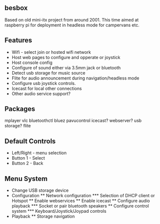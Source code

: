 besbox
------

Based on old mini-itx project from around 2001. This time aimed at raspberry pi for deployment in headless mode for campervans etc.

Features
--------

* Wifi - select join or hosted wifi network
* Host web pages to configure and opperate or joystick
* Host console config
* Configure of sound either via 3.5mm jack or bluetooth
* Detect usb storage for music source
* Flite for audio announcement during navigation/headless mode
* Configure usb joystick controls. 
* Icecast for local other connections
* Other audio service support?

Packages
--------
mplayer
vlc
bluetoothctl
bluez
pavucontrol
icecast?
webserver?
usb storage?
flite

Default Controls
----------------

* Left/Right - menu selection
* Button 1 - Select
* Button 2 - Back



Menu System
-----------

* Change USB storage device
* Configuration
** Network configuration
*** Selection of DHCP client or Hotspot
** Enable webservices
** Enable icecast
** Configure audio playback
*** Socket or pair bluetooth speakers
** Configure control system
*** Keyboard/Joystick/Joypad controls
* Playback
** Storage navigation



